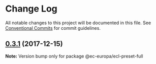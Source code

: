 # Change Log

All notable changes to this project will be documented in this file.
See [Conventional Commits](https://conventionalcommits.org) for commit guidelines.

<a name="0.3.1"></a>

## [0.3.1](https://github.com/ec-europa/europa-component-library/compare/@ec-europa/ecl-preset-full@0.3.0...@ec-europa/ecl-preset-full@0.3.1) (2017-12-15)

**Note:** Version bump only for package @ec-europa/ecl-preset-full
